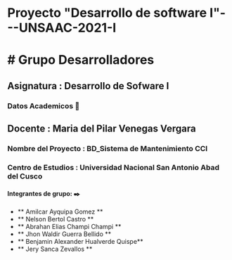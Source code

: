 # Proyecto "Desarrollo de software I"---UNSAAC-2021-I
# # Grupo Desarrolladores 
## Asignatura : Desarrollo de Sofware I
### Datos Academicos 📖
## Docente : Maria del Pilar Venegas Vergara
### Nombre del Proyecto : BD_Sistema de Mantenimiento CCI  
### Centro de Estudios : Universidad Nacional San Antonio Abad del Cusco 
####  Integrantes de grupo: ✒️
- ** Amilcar Ayquipa Gomez  **
- ** Nelson Bertol Castro  **
- ** Abrahan Elias Champi Champi **
- ** Jhon Waldir Guerra Bellido **
- ** Benjamin Alexander Hualverde Quispe**
- ** Jery Sanca Zevallos **
